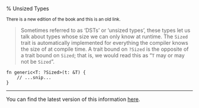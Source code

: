 % Unsized Types

<small>There is a new edition of the book and this is an old link.</small>

> Sometimes referred to as ‘DSTs’ or ‘unsized types’, these types let us talk about types whose size we can only know at runtime.
> The `Sized` trait is automatically implemented for everything the compiler knows the size of at compile time.
> A trait bound on `?Sized` is the opposite of a trait bound on `Sized`; that is, we would read this as “`T` may or may not be `Sized`”.

```rust,ignore
fn generic<T: ?Sized>(t: &T) {
    // ...snip...
}
```

---

You can find the latest version of this information
[here](ch19-03-advanced-types.html#dynamically-sized-types-and-the-sized-trait).